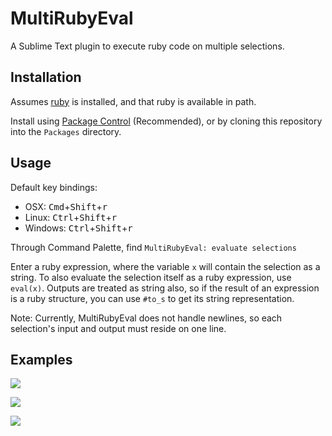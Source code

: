 MultiRubyEval
=============

A Sublime Text plugin to execute ruby code on multiple selections.


Installation
------------

Assumes [ruby](https://www.ruby-lang.org) is installed, and that ruby is available in path.

Install using [Package Control](https://sublime.wbond.net/) (Recommended), or by cloning this repository into the `Packages` directory.


Usage
-----

Default key bindings:

- OSX: <kbd>Cmd</kbd>+<kbd>Shift</kbd>+<kbd>r</kbd>
- Linux: <kbd>Ctrl</kbd>+<kbd>Shift</kbd>+<kbd>r</kbd>
- Windows: <kbd>Ctrl</kbd>+<kbd>Shift</kbd>+<kbd>r</kbd>

Through Command Palette, find `MultiRubyEval: evaluate selections`

Enter a ruby expression, where the variable `x` will contain the selection as a string. To also evaluate the selection itself as a ruby expression, use `eval(x)`. Outputs are treated as string also, so if the result of an expression is a ruby structure, you can use `#to_s` to get its string representation.

Note: Currently, MultiRubyEval does not handle newlines, so each selection's input and output must reside on one line.


Examples
--------

![](https://raw.githubusercontent.com/wiki/jcshih/MultiRubyEval/ex1.gif)

![](https://raw.githubusercontent.com/wiki/jcshih/MultiRubyEval/ex2.gif)

![](https://raw.githubusercontent.com/wiki/jcshih/MultiRubyEval/ex3.gif)
